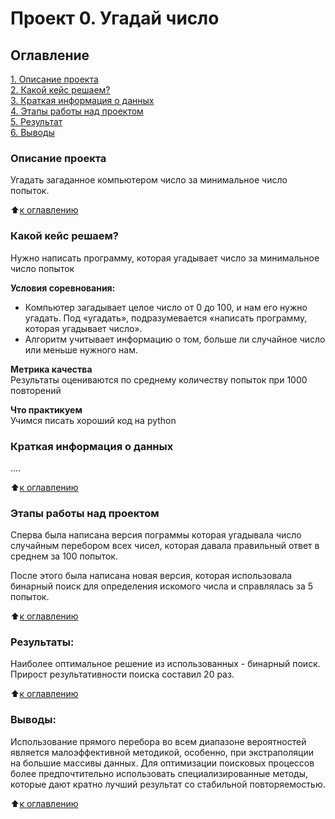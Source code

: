 # Проект 0. Угадай число

## Оглавление  
[1. Описание проекта](.README.md#Описание-проекта)  
[2. Какой кейс решаем?](.README.md#Какой-кейс-решаем)  
[3. Краткая информация о данных](.README.md#Краткая-информация-о-данных)  
[4. Этапы работы над проектом](.README.md#Этапы-работы-над-проектом)  
[5. Результат](.README.md#Результат)    
[6. Выводы](.README.md#Выводы) 

### Описание проекта    
Угадать загаданное компьютером число за минимальное число попыток.

:arrow_up:[к оглавлению](_)


### Какой кейс решаем?    
Нужно написать программу, которая угадывает число за минимальное число попыток

**Условия соревнования:**  
- Компьютер загадывает целое число от 0 до 100, и нам его нужно угадать. Под «угадать», подразумевается «написать программу, которая угадывает число».
- Алгоритм учитывает информацию о том, больше ли случайное число или меньше нужного нам.

**Метрика качества**     
Результаты оцениваются по среднему количеству попыток при 1000 повторений

**Что практикуем**     
Учимся писать хороший код на python


### Краткая информация о данных
....
  
:arrow_up:[к оглавлению](.README.md#Оглавление)


### Этапы работы над проектом  

Сперва была написана версия пограммы которая угадывала число случайным перебором всех чисел, которая давала правильный ответ в среднем за 100 попыток. 

После этого была написана новая версия, которая использовала бинарный поиск для определения искомого числа и справлялась за 5 попыток. 

:arrow_up:[к оглавлению](.README.md#Оглавление)


### Результаты:  

Наиболее оптимальное решение из использованных - бинарный поиск. Прирост результативности поиска составил 20 раз.

:arrow_up:[к оглавлению](.README.md#Оглавление)


### Выводы:  

Использование прямого перебора во всем диапазоне вероятностей является малоэффективной методикой, особенно, при экстраполяции на большие массивы данных. Для оптимизации поисковых процессов более предпочтительно использовать специализированные методы, которые дают кратно лучший результат со стабильной повторяемостью.

:arrow_up:[к оглавлению](.README.md#Оглавление)




